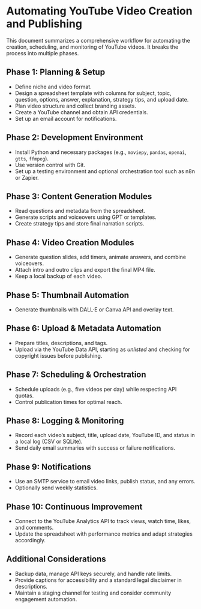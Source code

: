 # Automating YouTube Video Creation and Publishing

This document summarizes a comprehensive workflow for automating the creation, scheduling, and monitoring of YouTube videos. It breaks the process into multiple phases.

## Phase 1: Planning & Setup
- Define niche and video format.
- Design a spreadsheet template with columns for subject, topic, question, options, answer, explanation, strategy tips, and upload date.
- Plan video structure and collect branding assets.
- Create a YouTube channel and obtain API credentials.
- Set up an email account for notifications.

## Phase 2: Development Environment
- Install Python and necessary packages (e.g., `moviepy`, `pandas`, `openai`, `gtts`, `ffmpeg`).
- Use version control with Git.
- Set up a testing environment and optional orchestration tool such as n8n or Zapier.

## Phase 3: Content Generation Modules
- Read questions and metadata from the spreadsheet.
- Generate scripts and voiceovers using GPT or templates.
- Create strategy tips and store final narration scripts.

## Phase 4: Video Creation Modules
- Generate question slides, add timers, animate answers, and combine voiceovers.
- Attach intro and outro clips and export the final MP4 file.
- Keep a local backup of each video.

## Phase 5: Thumbnail Automation
- Generate thumbnails with DALL·E or Canva API and overlay text.

## Phase 6: Upload & Metadata Automation
- Prepare titles, descriptions, and tags.
- Upload via the YouTube Data API, starting as *unlisted* and checking for copyright issues before publishing.

## Phase 7: Scheduling & Orchestration
- Schedule uploads (e.g., five videos per day) while respecting API quotas.
- Control publication times for optimal reach.

## Phase 8: Logging & Monitoring
- Record each video’s subject, title, upload date, YouTube ID, and status in a local log (CSV or SQLite).
- Send daily email summaries with success or failure notifications.

## Phase 9: Notifications
- Use an SMTP service to email video links, publish status, and any errors.
- Optionally send weekly statistics.

## Phase 10: Continuous Improvement
- Connect to the YouTube Analytics API to track views, watch time, likes, and comments.
- Update the spreadsheet with performance metrics and adapt strategies accordingly.

## Additional Considerations
- Backup data, manage API keys securely, and handle rate limits.
- Provide captions for accessibility and a standard legal disclaimer in descriptions.
- Maintain a staging channel for testing and consider community engagement automation.

